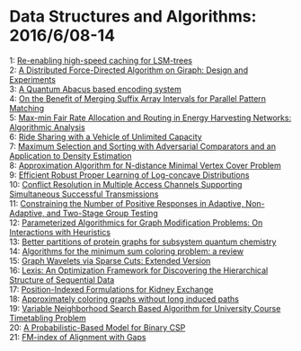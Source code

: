 # Data Structures and Algorithms: 2016/6/08-14  
1: [Re-enabling high-speed caching for LSM-trees](https://doi.org/10.48550/arXiv.1606.02015)  
2: [A Distributed Force-Directed Algorithm on Giraph: Design and Experiments](https://doi.org/10.48550/arXiv.1606.02162)  
3: [A Quantum Abacus based encoding system](https://doi.org/10.48550/arXiv.1606.01824)  
4: [On the Benefit of Merging Suffix Array Intervals for Parallel Pattern  Matching](https://doi.org/10.48550/arXiv.1606.02465)  
5: [Max-min Fair Rate Allocation and Routing in Energy Harvesting Networks:  Algorithmic Analysis](https://doi.org/10.48550/arXiv.1406.3671)  
6: [Ride Sharing with a Vehicle of Unlimited Capacity](https://doi.org/10.48550/arXiv.1507.02414)  
7: [Maximum Selection and Sorting with Adversarial Comparators and an  Application to Density Estimation](https://doi.org/10.48550/arXiv.1606.02786)  
8: [Approximation Algorithm for N-distance Minimal Vertex Cover Problem](https://doi.org/10.48550/arXiv.1606.02889)  
9: [Efficient Robust Proper Learning of Log-concave Distributions](https://doi.org/10.48550/arXiv.1606.03077)  
10: [Conflict Resolution in Multiple Access Channels Supporting Simultaneous  Successful Transmissions](https://doi.org/10.48550/arXiv.1606.03198)  
11: [Constraining the Number of Positive Responses in Adaptive, Non-Adaptive,  and Two-Stage Group Testing](https://doi.org/10.48550/arXiv.1606.03200)  
12: [Parameterized Algorithmics for Graph Modification Problems: On  Interactions with Heuristics](https://doi.org/10.48550/arXiv.1606.03268)  
13: [Better partitions of protein graphs for subsystem quantum chemistry](https://doi.org/10.48550/arXiv.1606.03427)  
14: [Algorithms for the minimum sum coloring problem: a review](https://doi.org/10.48550/arXiv.1505.00449)  
15: [Graph Wavelets via Sparse Cuts: Extended Version](https://doi.org/10.48550/arXiv.1602.03320)  
16: [Lexis: An Optimization Framework for Discovering the Hierarchical  Structure of Sequential Data](https://doi.org/10.48550/arXiv.1602.05561)  
17: [Position-Indexed Formulations for Kidney Exchange](https://doi.org/10.48550/arXiv.1606.01623)  
18: [Approximately coloring graphs without long induced paths](https://doi.org/10.48550/arXiv.1606.02967)  
19: [Variable Neighborhood Search Based Algorithm for University Course  Timetabling Problem](https://doi.org/10.48550/arXiv.1606.03680)  
20: [A Probabilistic-Based Model for Binary CSP](https://doi.org/10.48550/arXiv.1606.03894)  
21: [FM-index of Alignment with Gaps](https://doi.org/10.48550/arXiv.1606.03897)  